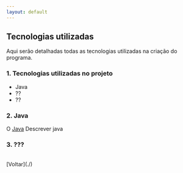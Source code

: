 ```yaml
---
layout: default
---
```


## Tecnologias utilizadas

Aqui serão detalhadas todas as tecnologias utilizadas na criação do programa.


### 1. Tecnologias utilizadas no projeto

- Java
- ??
- ??

### 2. Java

O [Java](https://www.java.com/en/download/) Descrever java

### 3. ???


<br>
[Voltar](./)
